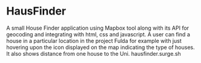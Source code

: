 # HausFinder
A small House Finder application using Mapbox tool along with its API for geocoding and integrating with html, css and javascript. A user can find a house in a particular location in the project Fulda for example with just hovering upon the icon displayed on the map indicating the type of houses. It also shows distance from one house to the Uni.
hausfinder.surge.sh
